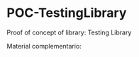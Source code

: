 # POC-TestingLibrary
Proof of concept of library: Testing Library

Material complementario: [](https://drive.google.com/drive/folders/1hbJCfaeBJm5XunBNieSR563G9kzKwl3M?usp=drive_link)

